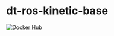 # dt-ros-kinetic-base

[![Docker Hub](https://img.shields.io/docker/pulls/duckietown/dt-ros-kinetic-base.svg)](https://hub.docker.com/r/duckietown/dt-ros-kinetic-base)
